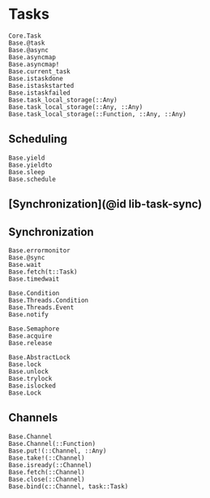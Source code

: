 # Tasks

```@docs
Core.Task
Base.@task
Base.@async
Base.asyncmap
Base.asyncmap!
Base.current_task
Base.istaskdone
Base.istaskstarted
Base.istaskfailed
Base.task_local_storage(::Any)
Base.task_local_storage(::Any, ::Any)
Base.task_local_storage(::Function, ::Any, ::Any)
```

## Scheduling

```@docs
Base.yield
Base.yieldto
Base.sleep
Base.schedule
```

## [Synchronization](@id lib-task-sync)

## Synchronization

```@docs
Base.errormonitor
Base.@sync
Base.wait
Base.fetch(t::Task)
Base.timedwait

Base.Condition
Base.Threads.Condition
Base.Threads.Event
Base.notify

Base.Semaphore
Base.acquire
Base.release

Base.AbstractLock
Base.lock
Base.unlock
Base.trylock
Base.islocked
Base.Lock
```

## Channels

```@docs
Base.Channel
Base.Channel(::Function)
Base.put!(::Channel, ::Any)
Base.take!(::Channel)
Base.isready(::Channel)
Base.fetch(::Channel)
Base.close(::Channel)
Base.bind(c::Channel, task::Task)
```
